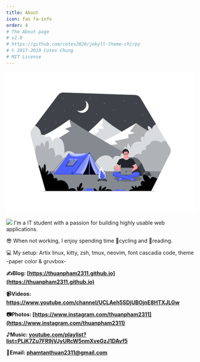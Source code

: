 ```yaml
---
title: About
icon: fas fa-info
order: 4
# The About page
# v2.0
# https://github.com/cotes2020/jekyll-theme-chirpy
# © 2017-2019 Cotes Chung
# MIT License
---
```


![](https://raw.githubusercontent.com/thuanpham2311/thuanpham2311/master/img/Work_from_anywhere.png)

<img src="https://camo.githubusercontent.com/7d5c1327f28f30dd3b242d60c92fa399051bd5765af36f7c8df5138ac67d8f7b/68747470733a2f2f6d656469612e67697068792e636f6d2f6d656469612f6659536e486c75667365636f38466839335a2f67697068792e676966" width="25"/> I'm a IT student with a passion for building highly usable web applications.

😎 When not working, I enjoy spending time 🚴cycling and 📔reading.

💻 My setup: Artix linux, kitty, zsh, tmux, neovim, font cascadia code, theme -paper color & gruvbox-

**✍Blog: [https://thuanpham2311.github.io](https://thuanpham2311.github.io)**

**📹Videos: [https://www.youtube.com/channel/UCLAeh5SDjUBOjnE8HTXJLGw ](https://www.youtube.com/channel/UCLAeh5SDjUBOjnE8HTXJLGw)**

**📷Photos: [https://www.instagram.com/thuanpham2311](https://www.instagram.com/thuanpham2311)**

**♪Music: [youtube.com/playlist?list=PLiK7Zu7FR9jVJyURcW5nmXveGzJ1DAvf5](https://www.youtube.com/playlist?list=PLiK7Zu7FR9jVJyURcW5nmXveGzJ1DAvf5)**

**📧Email: [phamtanthuan2311@gmail.com](mailto:phamtanthuan2311@gmail.com)**
